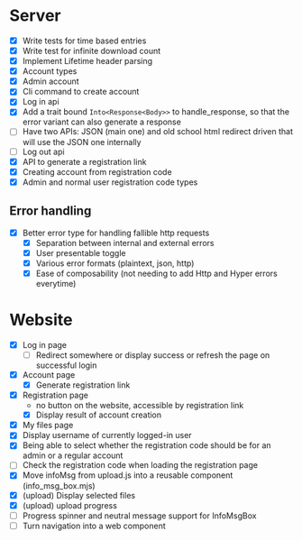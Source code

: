 # Server

- [x] Write tests for time based entries
- [x] Write test for infinite download count
- [x] Implement Lifetime header parsing
- [x] Account types
- [x] Admin account
- [x] Cli command to create account
- [x] Log in api
- [x] Add a trait bound `Into<Response<Body>>` to handle_response, so that the error variant
    can also generate a response
- [ ] Have two APIs: JSON (main one) and old school html redirect driven that will use the JSON one
    internally
- [ ] Log out api
- [x] API to generate a registration link
- [x] Creating account from registration code
- [x] Admin and normal user registration code types

## Error handling

- [x] Better error type for handling fallible http requests
    - [x] Separation between internal and external errors
    - [x] User presentable toggle
    - [x] Various error formats (plaintext, json, http)
    - [x] Ease of composability (not needing to add Http and Hyper errors everytime)

# Website

- [x] Log in page
    - [ ] Redirect somewhere or display success or refresh the page on successful login 
- [x] Account page 
  - [x] Generate registration link
- [x] Registration page 
  - no button on the website, accessible by registration link
  - [x] Display result of account creation 
- [x] My files page
- [x] Display username of currently logged-in user
- [x] Being able to select whether the registration code should be for an admin or a regular
  account
- [ ] Check the registration code when loading the registration page
- [x] Move infoMsg from upload.js into a reusable component (info_msg_box.mjs)
- [x] (upload) Display selected files
- [x] (upload) upload progress
- [ ] Progress spinner and neutral message support for InfoMsgBox 
- [ ] Turn navigation into a web component